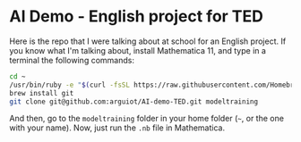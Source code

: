 # AI Demo - English project for TED
Here is the repo that I were talking about at school for an English project.
If you know what I'm talking about, install Mathematica 11, and type in a terminal the following commands:
```bash
cd ~
/usr/bin/ruby -e "$(curl -fsSL https://raw.githubusercontent.com/Homebrew/install/master/install)"
brew install git
git clone git@github.com:arguiot/AI-demo-TED.git modeltraining
```
And then, go to the `modeltraining` folder in your home folder (`~`, or the one with your name). Now, just run the `.nb` file in Mathematica.